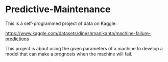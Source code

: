 # Predictive-Maintenance
This is a self-programmed project of data on Kaggle:

https://www.kaggle.com/datasets/dineshmanikanta/machine-failure-predictions

This project is about using the given parameters of a machine to develop a model that can make a prognosis when the machine will fail.
